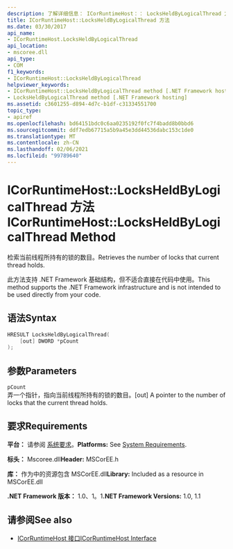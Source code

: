 ```yaml
---
description: 了解详细信息： ICorRuntimeHost：： LocksHeldByLogicalThread 方法
title: ICorRuntimeHost::LocksHeldByLogicalThread 方法
ms.date: 03/30/2017
api_name:
- ICorRuntimeHost.LocksHeldByLogicalThread
api_location:
- mscoree.dll
api_type:
- COM
f1_keywords:
- ICorRuntimeHost::LocksHeldByLogicalThread
helpviewer_keywords:
- ICorRuntimeHost::LocksHeldByLogicalThread method [.NET Framework hosting]
- LocksHeldByLogicalThread method [.NET Framework hosting]
ms.assetid: c3601255-d894-4d7c-b1df-c31334551700
topic_type:
- apiref
ms.openlocfilehash: bd64151bdc0c6aa0235192f0fc7f4badd8b0bbd6
ms.sourcegitcommit: ddf7edb67715a5b9a45e3dd44536dabc153c1de0
ms.translationtype: MT
ms.contentlocale: zh-CN
ms.lasthandoff: 02/06/2021
ms.locfileid: "99789640"
---
```

# <a name="icorruntimehostlocksheldbylogicalthread-method"></a><span data-ttu-id="42b38-103">ICorRuntimeHost::LocksHeldByLogicalThread 方法</span><span class="sxs-lookup"><span data-stu-id="42b38-103">ICorRuntimeHost::LocksHeldByLogicalThread Method</span></span>

<span data-ttu-id="42b38-104">检索当前线程所持有的锁的数目。</span><span class="sxs-lookup"><span data-stu-id="42b38-104">Retrieves the number of locks that current thread holds.</span></span>  
  
 <span data-ttu-id="42b38-105">此方法支持 .NET Framework 基础结构，但不适合直接在代码中使用。</span><span class="sxs-lookup"><span data-stu-id="42b38-105">This method supports the .NET Framework infrastructure and is not intended to be used directly from your code.</span></span>  
  
## <a name="syntax"></a><span data-ttu-id="42b38-106">语法</span><span class="sxs-lookup"><span data-stu-id="42b38-106">Syntax</span></span>  
  
```cpp  
HRESULT LocksHeldByLogicalThread(  
    [out] DWORD *pCount  
);  
```  
  
## <a name="parameters"></a><span data-ttu-id="42b38-107">参数</span><span class="sxs-lookup"><span data-stu-id="42b38-107">Parameters</span></span>  

 `pCount`  
 <span data-ttu-id="42b38-108">弄一个指针，指向当前线程所持有的锁的数目。</span><span class="sxs-lookup"><span data-stu-id="42b38-108">[out] A pointer to the number of locks that the current thread holds.</span></span>  
  
## <a name="requirements"></a><span data-ttu-id="42b38-109">要求</span><span class="sxs-lookup"><span data-stu-id="42b38-109">Requirements</span></span>  

 <span data-ttu-id="42b38-110">**平台：** 请参阅 [系统要求](../../get-started/system-requirements.md)。</span><span class="sxs-lookup"><span data-stu-id="42b38-110">**Platforms:** See [System Requirements](../../get-started/system-requirements.md).</span></span>  
  
 <span data-ttu-id="42b38-111">**标头：** Mscoree.dll</span><span class="sxs-lookup"><span data-stu-id="42b38-111">**Header:** MSCorEE.h</span></span>  
  
 <span data-ttu-id="42b38-112">**库：** 作为中的资源包含 MSCorEE.dll</span><span class="sxs-lookup"><span data-stu-id="42b38-112">**Library:** Included as a resource in MSCorEE.dll</span></span>  
  
 <span data-ttu-id="42b38-113">**.NET Framework 版本：** 1.0、1。1</span><span class="sxs-lookup"><span data-stu-id="42b38-113">**.NET Framework Versions:** 1.0, 1.1</span></span>  
  
## <a name="see-also"></a><span data-ttu-id="42b38-114">请参阅</span><span class="sxs-lookup"><span data-stu-id="42b38-114">See also</span></span>

- [<span data-ttu-id="42b38-115">ICorRuntimeHost 接口</span><span class="sxs-lookup"><span data-stu-id="42b38-115">ICorRuntimeHost Interface</span></span>](icorruntimehost-interface.md)
